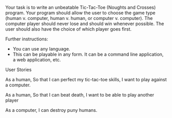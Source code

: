  Your task is to write an unbeatable Tic-Tac-Toe (Noughts and Crosses) program.  Your program should allow the user to choose the game type (human v. computer, human v. human, or computer v. computer).  The computer player should never lose and should win whenever possible.  The user should also have the choice of which player goes first.

Further instructions:

  - You can use any language.
  - This can be playable in any form.  It can be a command line application, a web application, etc.


User Stories

As a human,
So that I can perfect my tic-tac-toe skills,
I want to play against a computer.

As a human,
So that I can beat death,
I want to be able to play another player

As a computer,
I can destroy puny humans.
